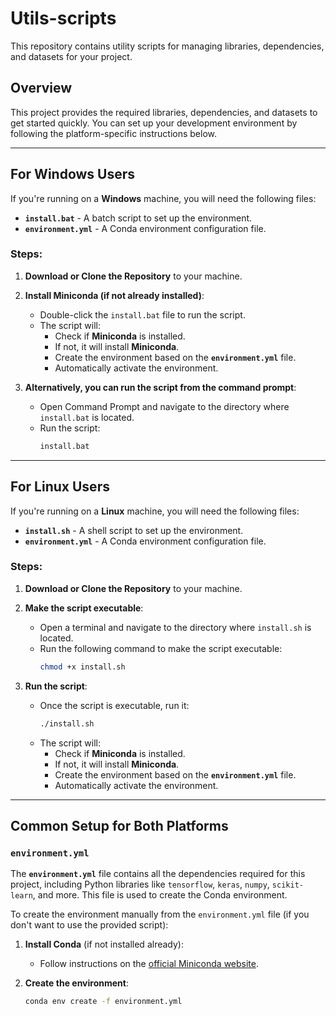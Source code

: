 # Utils-scripts

This repository contains utility scripts for managing libraries, dependencies, and datasets for your project.

## Overview

This project provides the required libraries, dependencies, and datasets to get started quickly. You can set up your development environment by following the platform-specific instructions below.

---

## For Windows Users

If you're running on a **Windows** machine, you will need the following files:

- **`install.bat`** - A batch script to set up the environment.
- **`environment.yml`** - A Conda environment configuration file.

### Steps:

1. **Download or Clone the Repository** to your machine.

2. **Install Miniconda (if not already installed)**:
   - Double-click the `install.bat` file to run the script.
   - The script will:
     - Check if **Miniconda** is installed.
     - If not, it will install **Miniconda**.
     - Create the environment based on the **`environment.yml`** file.
     - Automatically activate the environment.

3. **Alternatively, you can run the script from the command prompt**:
   - Open Command Prompt and navigate to the directory where `install.bat` is located.
   - Run the script:
     ```bash
     install.bat
     ```

---

## For Linux Users

If you're running on a **Linux** machine, you will need the following files:

- **`install.sh`** - A shell script to set up the environment.
- **`environment.yml`** - A Conda environment configuration file.

### Steps:

1. **Download or Clone the Repository** to your machine.

2. **Make the script executable**:
   - Open a terminal and navigate to the directory where `install.sh` is located.
   - Run the following command to make the script executable:
     ```bash
     chmod +x install.sh
     ```

3. **Run the script**:
   - Once the script is executable, run it:
     ```bash
     ./install.sh
     ```
   - The script will:
     - Check if **Miniconda** is installed.
     - If not, it will install **Miniconda**.
     - Create the environment based on the **`environment.yml`** file.
     - Automatically activate the environment.

---

## Common Setup for Both Platforms

### `environment.yml`

The **`environment.yml`** file contains all the dependencies required for this project, including Python libraries like `tensorflow`, `keras`, `numpy`, `scikit-learn`, and more. This file is used to create the Conda environment.

To create the environment manually from the `environment.yml` file (if you don't want to use the provided script):

1. **Install Conda** (if not installed already):
   - Follow instructions on the [official Miniconda website](https://docs.conda.io/en/latest/miniconda.html).

2. **Create the environment**:
   ```bash
   conda env create -f environment.yml
